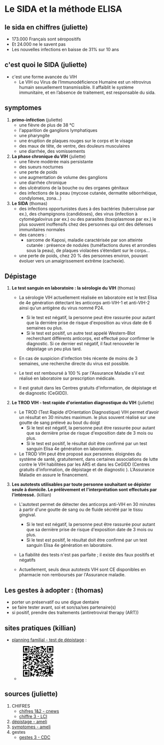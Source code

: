 # Le SIDA et la méthode ELISA
## le sida en chiffres (juliette)
 - 173.000 Français sont séropositifs
 - Et 24.000 ne le savent pas
 - Les nouvelles infections en baisse de 31% sur 10 ans
## c'est quoi le SIDA (juliette)
- c'est une forme avancée du VIH
    - Le VIH ou Virus de l’Immunodéficience Humaine est un rétrovirus humain sexuellement transmissible. Il affaiblit le système immunitaire, et en l’absence de traitement, est responsable du sida.
## symptomes
1. **primo-inféction** (juliette)
    -    une fièvre de plus de 38 °C
    -    l'apparition de ganglions lymphatiques
    -    une pharyngite
    -    une éruption de plaques rouges sur le corps et le visage
    -    des maux de tête, de ventre, des douleurs musculaires
    -    une diarrhée, des vomissements
2. **La phase chronique du VIH** (juliette)
    -    une fièvre modérée mais persistante
    -    des sueurs nocturnes
    -    une perte de poids
    -    une augmentation de volume des ganglions
    -    une diarrhée chronique
    -    des ulcérations de la bouche ou des organes génitaux
    -    des infections de la peau (mycose cutanée, dermatite séborrhéique, condylomes, zona...)
3. **Le SIDA** (thomas)
    - des infections opportunistes dues à des bactéries (tuberculose par ex.), des champignons (candidoses), des virus (infection à cytomégalovirus par ex.) ou des parasites (toxoplasmose par ex.) le plus souvent inoffensifs chez des personnes qui ont des défenses immunitaires normales
    - des cancers :
        - sarcome de Kaposi, maladie caractérisée par son atteinte cutanée : présence de nodules (tuméfactions dures et arrondies sous la peau), de plaques violacées s’étendant sur le corps...
    - une perte de poids, chez 20 % des personnes environ, pouvant évoluer vers un amaigrissement extrême (cachexie).

## Dépistage
1. **Le test sanguin en laboratoire : la sérologie du VIH** (thomas)

    - La sérologie VIH actuellement réalisée en laboratoire est le test Elisa de 4e génération détectant les anticorps anti-VIH-1 et anti-VIH-2 ainsi qu'un antigène du virus nommé P24.

        - Si le test est négatif, la personne peut être rassurée pour autant que la dernière prise de risque d'exposition au virus date de 6 semaines ou plus.
        - Si le test est positif, un autre test appelé Western-Blot recherchant différents anticorps, est effectué pour confirmer le diagnostic. Si ce dernier est négatif, il faut renouveler le dépistage un peu plus tard.

    - En cas de suspicion d'infection très récente de moins de 3 semaines, une recherche directe du virus est possible.

    - Le test est remboursé à 100 % par l'Assurance Maladie s'il est réalisé en laboratoire sur prescription médicale. 
    - Il est gratuit dans les Centres gratuits d'information, de dépistage et de diagnostic (CeGIDD).
2. **Le TROD VIH - test rapide d'orientation diagnostique du VIH** (juliette)
    - Le TROD (Test Rapide d’Orientation Diagnostique) VIH permet d’avoir un résultat en 30 minutes maximum. le plus souvent réalisé sur une goutte de sang prélevé au bout du doigt
        - Si le test est négatif, la personne peut être rassurée pour autant que sa dernière prise de risque d'exposition date de 3 mois ou plus.
        - Si le test est positif, le résultat doit être confirmé par un test sanguin Elisa 4e génération en laboratoire.
    - Le TROD VIH peut être proposé aux personnes éloignées du système de santé, gratuitement, dans certaines associations de lutte contre le VIH habilitées par les ARS et dans les CeGIDD (Centres gratuits d'information, de dépistage et de diagnostic ). L’Assurance Maladie en assure le financement.
3. **Les autotests utilisables par toute personne souhaitant se dépister seule à domicile. Le prélèvement et l'interprétation sont effectués par l'intéressé.** (killian)

    - L'autotest permet de détecter des anticorps anti-VIH en 30 minutes à partir d'une goutte de sang ou de fluide sécrété par le tissu gingival.

        - Si le test est négatif, la personne peut être rassurée pour autant que sa dernière prise de risque d'exposition date de 3 mois ou plus.
        - Si le test est positif, le résultat doit être confirmé par un test sanguin Elisa 4e génération en laboratoire.

    - La fiabilité des tests n'est pas parfaite ; il existe des faux positifs et négatifs

    - Actuellement, seuls deux autotests VIH sont CE disponibles en pharmacie non remboursés par l'Assurance maladie.

## Les gestes à adopter : (thomas)
- porter un préservatif ou une digue dentaire
- se faire tester avant, soi et son/sa/ses partenaire(s)
- si positif, prendre des traitements (antiretroviral therapy (ART))

## sites pratiques (killian)
- [planning familial - test de dépistage](https://www.planning-familial.org/fr/les-tests-de-depistage-357) :
    - ![planning familial - test de dépistage](qr_planning_familial_test_sida.png)

## sources (juliette)
1. CHIFRES
    - [chifres 1&2 - cnews](https://www.cnews.fr/france/2021-03-26/sidaction-2021-5-chiffres-connaitre-sur-le-sida-en-france-1062732)
    - [chiffre 3 - LCI](https://www.lci.fr/sante/journee-mondiale-de-lutte-contre-le-sida-2021-ou-en-est-l-epidemie-dans-le-monde-2203411.html)
 2. [dépistage - ameli](https://www.ameli.fr/assure/sante/themes/vih/depistage)
 3. [symptomes - ameli](https://www.ameli.fr/assure/sante/themes/vih/principaux-symptomes-diagnostic)
 4. gestes
    - [gestes 3 - CDC](https://www.cdc.gov/hiv/basics/livingwithhiv/treatment.html)